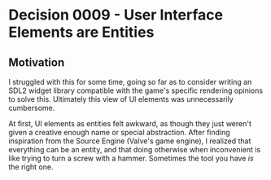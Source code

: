 # Decision 0009 - User Interface Elements are Entities

## Motivation

I struggled with this for some time, going so far as to consider writing an
SDL2 widget library compatible with the game's specific rendering opinions to
solve this. Ultimately this view of UI elements was unnecessarily cumbersome.

At first, UI elements as entities felt awkward, as though they just weren't
given a creative enough name or special abstraction. After finding inspiration
from the Source Engine (Valve's game engine), I realized that everything can be
an entity, and that doing otherwise when inconvenient is like trying to turn a
screw with a hammer. Sometimes the tool you have _is_ the right one.
